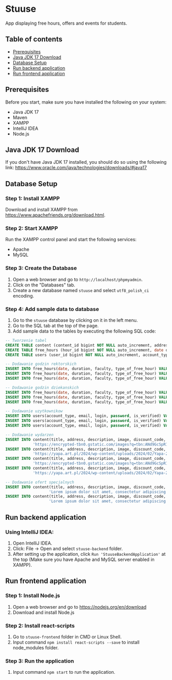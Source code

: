 # Stuuse

App displaying free hours, offers and events for students.

## Table of contents
* [Prerequisites](#prerequisites)
* [Java JDK 17 Download](#java-jdk-17-download)
* [Database Setup](#database-setup)
* [Run backend application](#run-backend-application)
* [Run frontend application](#run-frontend-application)

## Prerequisites

Before you start, make sure you have installed the following on your system:
- Java JDK 17
- Maven
- XAMPP
- IntelliJ IDEA
- Node.js

## Java JDK 17 Download

If you don't have Java JDK 17 installed, you should do so using the following link: https://www.oracle.com/java/technologies/downloads/#java17

## Database Setup

### Step 1: Install XAMPP

Download and install XAMPP from https://www.apachefriends.org/download.html.

### Step 2: Start XAMPP

Run the XAMPP control panel and start the following services:
- Apache
- MySQL

### Step 3: Create the Database

1. Open a web browser and go to `http://localhost/phpmyadmin`.
2. Click on the "Databases" tab.
3. Create a new database named `stuuse` and select `utf8_polish_ci` encoding.

### Step 4: Add sample data to database

1. Go to the `stuuse` database by clicking on it in the left menu.
2. Go to the SQL tab at the top of the page.
3. Add sample data to the tables by executing the following SQL code:
```sql
-- Tworzenie tabel
CREATE TABLE content (content_id bigint NOT NULL auto_increment, address VARCHAR(255), description VARCHAR(255), discount_code VARCHAR(255), image VARCHAR(255), title VARCHAR(255), type_of_content tinyint CHECK (type_of_content BETWEEN 0 AND 1), PRIMARY KEY (content_id));
CREATE TABLE free_hours (hour_id bigint NOT NULL auto_increment, date datetime(6), duration VARCHAR(255), faculty VARCHAR(255), type_of_free_hour tinyint CHECK (type_of_free_hour BETWEEN 0 AND 1), PRIMARY KEY (hour_id));
CREATE TABLE users (user_id bigint NOT NULL auto_increment, account_type tinyint CHECK (account_type BETWEEN 0 AND 2), email VARCHAR(255), is_verified bit, login VARCHAR(255), password VARCHAR(255), PRIMARY KEY (user_id));

-- Dodawanie godzin rektorskich
INSERT INTO free_hours(date, duration, faculty, type_of_free_hour) VALUES('2024-03-16', '11:00 - 12:00', NULL, 0);
INSERT INTO free_hours(date, duration, faculty, type_of_free_hour) VALUES('2024-03-21', '12:00 - 14:00', NULL, 0);
INSERT INTO free_hours(date, duration, faculty, type_of_free_hour) VALUES('2024-05-27', '10:00 - 16:00', NULL, 0);

-- Dodawanie godzin dziekanskich
INSERT INTO free_hours(date, duration, faculty, type_of_free_hour) VALUES('2024-03-21', '11:00 - 14:00', 'WEEIA', 1);
INSERT INTO free_hours(date, duration, faculty, type_of_free_hour) VALUES('2024-04-12', '10:00 - 12:00', 'FTIMS', 1);
INSERT INTO free_hours(date, duration, faculty, type_of_free_hour) VALUES('2024-05-22', '12:00 - 16:00', 'WEEIA', 1);

-- Dodawanie uzytkownikow
INSERT INTO users(account_type, email, login, password, is_verified) VALUES(2, 'admin@stuuse.pl', 'admin', 'admin', 1);
INSERT INTO users(account_type, email, login, password, is_verified) VALUES(0, 'pl_employee@stuuse.pl', 'employee1', 'Qwerty123!', 1);
INSERT INTO users(account_type, email, login, password, is_verified) VALUES(1, 'third_party_company@stuuse.pl', 'company1', 'Abcdef123!', 0);

-- Dodawanie wydarzen
INSERT INTO content(title, address, description, image, discount_code, type_of_content) VALUES('Juwenalia Łódź', 'Rolna 9', 'Lorem ipsum dolor sit amet, consectetur adipiscing elit.',
            'https://encrypted-tbn0.gstatic.com/images?q=tbn:ANd9GcSpR1wKQwpY-5AwteWx6gqsSMBXT-iq07pZypp2PqJ_zw&s', NULL, 0);
INSERT INTO content(title, address, description, image, discount_code, type_of_content) VALUES('Yapa Łódź', 'Rolna 9', 'Lorem ipsum dolor sit amet, consectetur adipiscing elit.',
            'https://yapa.art.pl/2024/wp-content/uploads/2024/02/Yapa-2024-pop-ma%C5%82y.jpg', NULL, 0);
INSERT INTO content(title, address, description, image, discount_code, type_of_content) VALUES('Juwenalia Łódź', 'Rolna 9', 'Lorem ipsum dolor sit amet, consectetur adipiscing elit.',
            'https://encrypted-tbn0.gstatic.com/images?q=tbn:ANd9GcSpR1wKQwpY-5AwteWx6gqsSMBXT-iq07pZypp2PqJ_zw&s', NULL, 0);
INSERT INTO content(title, address, description, image, discount_code, type_of_content) VALUES('Yapa Łódź', 'Rolna 9', 'Lorem ipsum dolor sit amet, consectetur adipiscing elit.',
            'https://yapa.art.pl/2024/wp-content/uploads/2024/02/Yapa-2024-pop-ma%C5%82y.jpg', NULL, 0);

-- Dodawanie ofert specjalnych
INSERT INTO content(title, address, description, image, discount_code, type_of_content) VALUES('KFC', 'al. Jana Pawła II 28, 93-570 Łódź',
                   'Lorem ipsum dolor sit amet, consectetur adipiscing elit. Donec vestibulum lacus eget dolor lobortis porta.', 'https://galeriamazovia.com.pl/wp-content/uploads/2024/03/900x900-wings.jpg', 'ABCDEF', 1);
INSERT INTO content(title, address, description, image, discount_code, type_of_content) VALUES('McDonalds', 'al. Adama Mickiewicza 5, 90-443 Łódź',
                   'Lorem ipsum dolor sit amet, consectetur adipiscing elit. Donec vestibulum lacus eget dolor lobortis porta.', 'https://pliki.horecatrends.pl/i/02/42/57/024257_r2_940.jpg', 'ABCDEF', 1);
```

## Run backend application

### Using IntelliJ IDEA:

1. Open IntelliJ IDEA.
2. Click: File -> Open and select `stuuse-backend` folder.
3. After setting up the application, click `Run 'StuuseBackendApplication'` at the top (Make sure you have Apache and MySQL server enabled in XAMPP).

## Run frontend application

### Step 1: Install Node.js

1. Open a web browser and go to https://nodejs.org/en/download
2. Download and install Node.js

### Step 2: Install react-scripts

1. Go to `stuuse-frontend` folder in CMD or Linux Shell.
2. Input command `npm install react-scripts --save` to install node_modules folder.

### Step 3: Run the application

1. Input command `npm start` to run the application.

